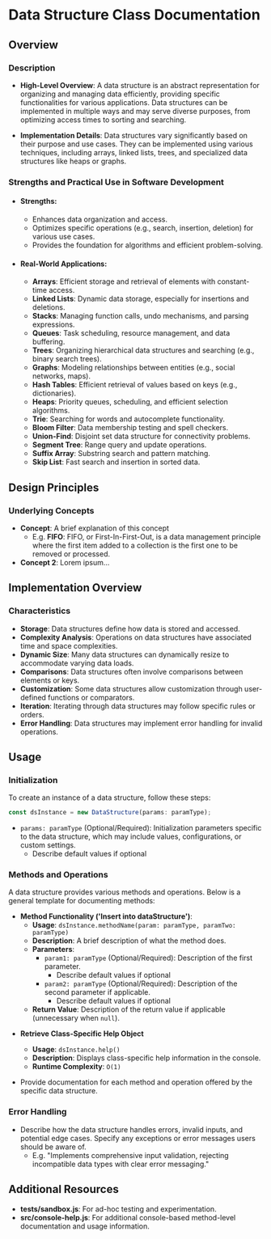 # Data Structure Class Documentation

## Overview

### Description
- **High-Level Overview**: A data structure is an abstract representation for organizing and managing data efficiently, providing specific functionalities for various applications. Data structures can be implemented in multiple ways and may serve diverse purposes, from optimizing access times to sorting and searching.

- **Implementation Details**: Data structures vary significantly based on their purpose and use cases. They can be implemented using various techniques, including arrays, linked lists, trees, and specialized data structures like heaps or graphs.

### Strengths and Practical Use in Software Development
- #### Strengths:
  - Enhances data organization and access.
  - Optimizes specific operations (e.g., search, insertion, deletion) for various use cases.
  - Provides the foundation for algorithms and efficient problem-solving.
- #### Real-World Applications:
  - **Arrays**: Efficient storage and retrieval of elements with constant-time access.
  - **Linked Lists**: Dynamic data storage, especially for insertions and deletions.
  - **Stacks**: Managing function calls, undo mechanisms, and parsing expressions.
  - **Queues**: Task scheduling, resource management, and data buffering.
  - **Trees**: Organizing hierarchical data structures and searching (e.g., binary search trees).
  - **Graphs**: Modeling relationships between entities (e.g., social networks, maps).
  - **Hash Tables**: Efficient retrieval of values based on keys (e.g., dictionaries).
  - **Heaps**: Priority queues, scheduling, and efficient selection algorithms.
  - **Trie**: Searching for words and autocomplete functionality.
  - **Bloom Filter**: Data membership testing and spell checkers.
  - **Union-Find**: Disjoint set data structure for connectivity problems.
  - **Segment Tree**: Range query and update operations.
  - **Suffix Array**: Substring search and pattern matching.
  - **Skip List**: Fast search and insertion in sorted data.

## Design Principles

### Underlying Concepts
- **Concept**: A brief explanation of this concept
  - E.g. **FIFO**: FIFO, or First-In-First-Out, is a data management principle where the first item added to a collection is the first one to be removed or processed.
- **Concept 2**: Lorem ipsum...

## Implementation Overview

### Characteristics 
- **Storage**: Data structures define how data is stored and accessed.
- **Complexity Analysis**: Operations on data structures have associated time and space complexities.
- **Dynamic Size**: Many data structures can dynamically resize to accommodate varying data loads.
- **Comparisons**: Data structures often involve comparisons between elements or keys.
- **Customization**: Some data structures allow customization through user-defined functions or comparators.
- **Iteration**: Iterating through data structures may follow specific rules or orders.
- **Error Handling**: Data structures may implement error handling for invalid operations.

## Usage

### Initialization
To create an instance of a data structure, follow these steps:

```javascript
const dsInstance = new DataStructure(params: paramType);
```

<!-- Ex.  const dsInstance = new DataStructure(arg1: number | number[], arg2: 'example' | 'otherString', param3: object); -->
- `params: paramType` (Optional/Required): Initialization parameters specific to the data structure, which may include values, configurations, or custom settings.
    - Describe default values if optional

### Methods and Operations
A data structure provides various methods and operations. Below is a general template for documenting methods:

<!-- Ex.  dsInstance.methodName(arg1: number | number[], arg2: 'example' | 'otherString', param3: object); -->
- **Method Functionality ('Insert into dataStructure')**:
    - **Usage**: `dsInstance.methodName(param: paramType, paramTwo: paramType)`
    - **Description**: A brief description of what the method does.
    - **Parameters**:
        - `param1: paramType` (Optional/Required): Description of the first parameter.
          - Describe default values if optional
        - `param2: paramType` (Optional/Required): Description of the second parameter if applicable.
          - Describe default values if optional
    - **Return Value**: Description of the return value if applicable (unnecessary when `null`).

<!-- Leave this and tailor it to specific ds class being implemented -->
-  **Retrieve Class-Specific Help Object**
    - **Usage**: `dsInstance.help()`
    - **Description**: Displays class-specific help information in the console.
    - **Runtime Complexity**: `O(1)`
    
- Provide documentation for each method and operation offered by the specific data structure.

### Error Handling
- Describe how the data structure handles errors, invalid inputs, and potential edge cases. Specify any exceptions or error messages users should be aware of.
  - E.g. "Implements comprehensive input validation, rejecting incompatible data types with clear error messaging."

<!-- Leave This Section As Is -->
## Additional Resources
- **tests/sandbox.js**: For ad-hoc testing and experimentation.
- **src/console-help.js**: For additional console-based method-level documentation and usage information.
